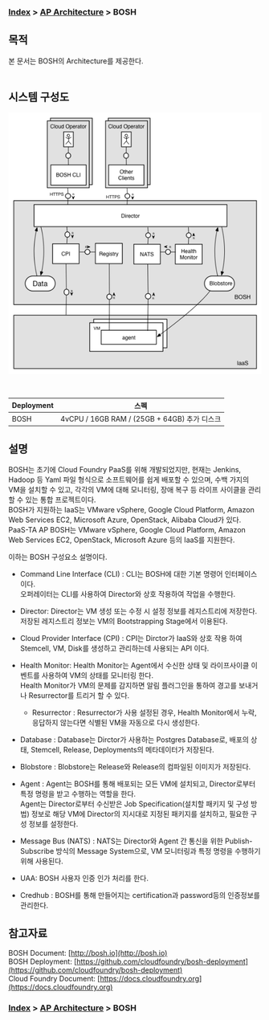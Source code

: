 ### [Index](https://github.com/okpc579/paasta-guide-new/blob/main/README.md) > [AP Architecture](../README.md) > BOSH

## 목적
본 문서는 BOSH의 Architecture를 제공한다.
<br><br>

## 시스템 구성도

![BOSH Architecture](image/bosh_architecture.png)

<br>

| Deployment |  스펙 |
|------------|------|
| BOSH | 4vCPU / 16GB RAM / (25GB + 64GB) 추가 디스크 |

## 설명
BOSH는 초기에 Cloud Foundry PaaS를 위해 개발되었지만, 현재는 Jenkins, Hadoop 등 Yaml 파일 형식으로 소프트웨어를 쉽게 배포할 수 있으며, 수백 가지의 VM을 설치할 수 있고, 각각의 VM에 대해 모니터링, 장애 복구 등 라이프 사이클을 관리할 수 있는 통합 프로젝트이다.  
BOSH가 지원하는 IaaS는 VMware vSphere, Google Cloud Platform, Amazon Web Services EC2, Microsoft Azure, OpenStack, Alibaba Cloud가 있다.
PaaS-TA AP BOSH는 VMware vSphere, Google Cloud Platform, Amazon Web Services EC2, OpenStack, Microsoft Azure 등의 IaaS를 지원한다.

이하는 BOSH 구성요소 설명이다.
- Command Line Interface (CLI) : CLI는 BOSH에 대한 기본 명령어 인터페이스이다.  
오퍼레이터는 CLI를 사용하여 Director와 상호 작용하여 작업을 수행한다.

- Director: Director는 VM 생성 또는 수정 시 설정 정보를 레지스트리에 저장한다.  
저장된 레지스트리 정보는 VM의 Bootstrapping Stage에서 이용된다.

- Cloud Provider Interface (CPI) : CPI는 Dirctor가 IaaS와 상호 작용 하여 Stemcell, VM, Disk를 생성하고 관리하는데 사용되는 API 이다.

- Health Monitor: Health Monitor는 Agent에서 수신한 상태 및 라이프사이클 이벤트를 사용하여 VM의 상태를 모니터링 한다.  
Health Monitor가 VM의 문제를 감지하면 알림 플러그인을 통하여 경고를 보내거나 Resurrector를 트리거 할 수 있다.
  - Resurrector : Resurrector가 사용 설정된 경우, Health Monitor에서 누락, 응답하지 않는다면 식별된 VM을 자동으로 다시 생성한다.

- Database : Database는 Dirctor가 사용하는 Postgres Database로, 배포의 상태, Stemcell, Release, Deployments의 메타데이터가 저장된다.

- Blobstore : Blobstore는 Release와 Release의 컴파일된 이미지가 저장된다.

- Agent : Agent는 BOSH를 통해 배포되는 모든 VM에 설치되고, Director로부터 특정 명령을 받고 수행하는 역할을 한다.  
Agent는 Director로부터 수신받은 Job Specification(설치할 패키지 및 구성 방법) 정보로 해당 VM에 Director의 지시대로 지정된 패키지를 설치하고, 필요한 구성 정보를 설정한다.

- Message Bus (NATS) : NATS는 Director와 Agent 간 통신을 위한 Publish-Subscribe 방식의 Message System으로, VM 모니터링과 특정 명령을 수행하기 위해 사용된다.

- UAA: BOSH 사용자 인증 인가 처리를 한다.

- Credhub : BOSH를 통해 만들어지는 certification과 password등의 인증정보를 관리한다.


## 참고자료
BOSH Document: [http://bosh.io](http://bosh.io)  
BOSH Deployment: [https://github.com/cloudfoundry/bosh-deployment](https://github.com/cloudfoundry/bosh-deployment)  
Cloud Foundry Document: [https://docs.cloudfoundry.org](https://docs.cloudfoundry.org)  

### [Index](https://github.com/okpc579/paasta-guide-new/blob/main/README.md) > [AP Architecture](../README.md) > BOSH
